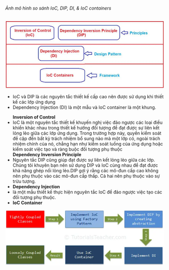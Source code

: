 ﻿<h6> Ảnh mô hình so sánh IoC, DIP, DI, & IoC containers</h6>
<img src="Difference-between-Design-Principle-and-Design-Pattern-and-IoC-Containers-in-C.jpeg" />

<ul>
	<li> IoC và DIP là các nguyên tắc thiết kế cấp cao nên được sử dụng khi thiết kế các lớp ứng dụng
	<li> Dependency Injection (DI) là một mẫu và IoC container là một khung.
</ul>
<ul>
<strong>Inversion of Control </strong>
	<li> IoC là một nguyên tắc thiết kế khuyến nghị việc đảo ngược các loại điều khiển khác nhau trong thiết kế hướng đối tượng để đạt được sự liên kết lỏng lẻo giữa các lớp ứng dụng. Trong trường hợp này, quyền kiểm soát đề cập đến bất kỳ trách nhiệm bổ sung nào mà một lớp có, ngoài trách nhiệm chính của nó, chẳng hạn như kiểm soát luồng của ứng dụng hoặc kiểm soát việc tạo và ràng buộc đối tượng phụ thuộc  </li>
<strong>Dependency Inversion Principle </strong>	
	<li> Nguyên tắc DIP cũng giúp đạt được sự liên kết lỏng lẻo giữa các lớp. Chúng tôi khuyên bạn nên sử dụng DIP và IoC cùng nhau để đạt được khả năng ghép nối lỏng lẻo.DIP gợi ý rằng các mô-đun cấp cao không nên phụ thuộc vào các mô-đun cấp thấp. Cả hai nên phụ thuộc vào sự trừu tượng. <li>
<strong>Dependency Injection </strong>	
	<li> là một mẫu thiết kế thực hiện nguyên tắc IoC để đảo ngược việc tạo các đối tượng phụ thuộc. <li>
<strong>IoC Container </strong>	

</ul>
<img src="ioc-steps.jpeg" />
